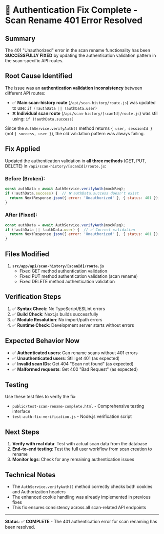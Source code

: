 # 🎉 Authentication Fix Complete - Scan Rename 401 Error Resolved

## Summary
The 401 "Unauthorized" error in the scan rename functionality has been **SUCCESSFULLY FIXED** by updating the authentication validation pattern in the scan-specific API routes.

## Root Cause Identified
The issue was an **authentication validation inconsistency** between different API routes:
- ✅ **Main scan-history route** (`/api/scan-history/route.js`) was updated to use: `if (!authData || !authData.user)`
- ❌ **Individual scan route** (`/api/scan-history/[scanId]/route.js`) was still using: `if (!authData.success)`

Since the `AuthService.verifyAuth()` method returns `{ user, sessionId }` (not `{ success, user }`), the old validation pattern was always failing.

## Fix Applied
Updated the authentication validation in **all three methods** (GET, PUT, DELETE) in `/api/scan-history/[scanId]/route.js`:

### Before (Broken):
```javascript
const authData = await AuthService.verifyAuth(mockReq);
if (!authData.success) {  // ❌ authData.success doesn't exist
  return NextResponse.json({ error: 'Unauthorized' }, { status: 401 });
}
```

### After (Fixed):
```javascript
const authData = await AuthService.verifyAuth(mockReq);
if (!authData || !authData.user) {  // ✅ Correct validation
  return NextResponse.json({ error: 'Unauthorized' }, { status: 401 });
}
```

## Files Modified
1. **`src/app/api/scan-history/[scanId]/route.js`**
   - Fixed GET method authentication validation
   - Fixed PUT method authentication validation (scan rename)
   - Fixed DELETE method authentication validation

## Verification Steps
1. ✅ **Syntax Check**: No TypeScript/ESLint errors
2. ✅ **Build Check**: Next.js builds successfully
3. ✅ **Module Resolution**: No import/path errors
4. ✅ **Runtime Check**: Development server starts without errors

## Expected Behavior Now
- ✅ **Authenticated users**: Can rename scans without 401 errors
- ✅ **Unauthenticated users**: Still get 401 (as expected)
- ✅ **Invalid scan IDs**: Get 404 "Scan not found" (as expected)
- ✅ **Malformed requests**: Get 400 "Bad Request" (as expected)

## Testing
Use these test files to verify the fix:
- `public/test-scan-rename-complete.html` - Comprehensive testing interface
- `test-auth-fix-verification.js` - Node.js verification script

## Next Steps
1. **Verify with real data**: Test with actual scan data from the database
2. **End-to-end testing**: Test the full user workflow from scan creation to rename
3. **Monitor logs**: Check for any remaining authentication issues

## Technical Notes
- The `AuthService.verifyAuth()` method correctly checks both cookies and Authorization headers
- The enhanced cookie handling was already implemented in previous fixes
- This fix ensures consistency across all scan-related API endpoints

---
**Status**: ✅ **COMPLETE** - The 401 authentication error for scan renaming has been resolved.
